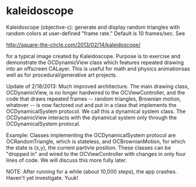 kaleidoscope
============

Kaleidoscope (objective-c): generate and display random triangles with random colors at user-defined "frame rate." 
Default is 10 frames/sec.  See 

  http://square-the-circle.com/2013/02/14/kaleidoscope/
  
for a typical image created by Kaleidoscope.   Purpose is to exercise and demonstrate the 
OCDynamicView class which features repeated drawing into an offscreen CALayer.  This is 
useful for math and physics animationsas well as for procedural/generative art projects.

Update of 2/18/2013:  Much improved architecture.  The main drawing class, OCDynamicView,
is no longer hardwired to the OCViewController, and the code that draws repeated frames --
random triangles, Brownian motion, whatever -- is now factored out and put in a class
that implements the OCDynamicalSystem protocol.  We call this a dynamical system
class.  The OCDynamicView interacts with the dynamical system only through the 
OCDynamicalSystem protocal.  

Example: Classes implementing the OCDynamicalSystem protocol are OCRandomTriangle, which is
stateless, and OCBrownianMotion, for which the state is (x,y), the current partivle position.
These classes can be "dropped in" and wired to the OCViewController with changes in only 
four lines of code.  We will discuss this more fully later.

NOTE:  After running for a while (about 10,000 steps), the app crashes.  Haven't yet investigate.  Yuuk!
